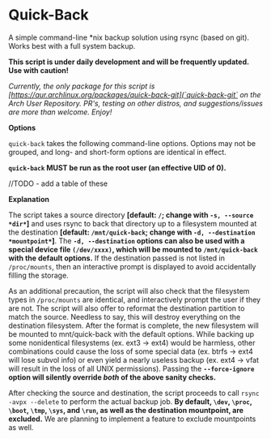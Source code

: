 # Quick-Back
A simple command-line *nix backup solution using rsync (based on git). Works best with a full system backup.

**This script is under daily development and will be frequently updated. Use with caution!**

*Currently, the only package for this script is [https://aur.archlinux.org/packages/quick-back-git](`quick-back-git` on the Arch User Repository. PR's, testing on other distros, and suggestions/issues are more than welcome. Enjoy!*

__Options__

`quick-back` takes the following command-line options. Options may not be grouped, and long- and short-form options are identical in effect.

**`quick-back` MUST be run as the root user (an effective UID of 0).**

//TODO - add a table of these

__Explanation__

The script takes a source directory **[default: `/`; change with `-s, --source *dir*`]** and uses rsync to back that directory up to a filesystem mounted at the destination **[default:  `/mnt/quick-back`; change with `-d, --destination *mountpoint*`]**. The **`-d, --destination` options can also be used with a special device file `(/dev/xxxx)`, which will be mounted to `/mnt/quick-back` with the default options.** If the destination passed is not listed in `/proc/mounts`, then an interactive prompt is displayed to avoid accidentally filling the storage.
 
As an additional precaution, the script will also check that the filesystem types in `/proc/mounts` are identical, and interactively prompt the user if they are not. The script will also offer to reformat the destination partition to match the source. Needless to say, this will destroy everything on the destination filesystem. After the format is complete, the new filesystem will be mounted to mnt/quick-back with the default options. While backing up some nonidentical filesystems (ex. ext3 -> ext4) would be harmless, other combinations could cause the loss of some special data (ex. btrfs -> ext4 will lose subvol info) or even yield a nearly useless backup (ex. ext4 -> vfat will result in the loss of all UNIX permissions). Passing the **`--force-ignore` option will silently override *both* of the above sanity checks.**

After checking the source and destination, the script proceeds to call `rsync -avpx --delete` to perform the actual backup job. **By default, `\dev`, `\proc`, `\boot`, `\tmp`, `\sys`, and `\run`, as well as the destination mountpoint, are excluded.** We are planning to implement a feature to exclude mountpoints as well.
